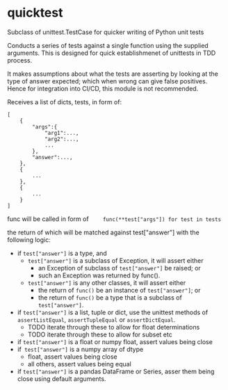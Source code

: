 # quicktest
Subclass of unittest.TestCase for quicker writing of Python unit tests

Conducts a series of tests against a single function using the supplied arguments.
This is designed for quick establishmenet of unittests in TDD process.

It makes assumptions about what the tests are asserting by looking at the type of answer expected;
which when wrong can give false positives. Hence for integration into CI/CD, this module is not recommended.

Receives a list of dicts, tests, in form of:
```
[
    {
        "args":{
            "arg1":...,
            "arg2":...,
            ...
        },
        "answer":...,
    },
    {
        ...
    },
    {
        ...
    }
]
```

func will be called in form of
`    func(**test["args"]) for test in tests`

the return of which will be matched against test["answer"] with the following logic:
- if `test["answer"]` is a type, and
    - `test["answer"]` is a subclass of Exception, it will assert either
        - an Exception of subclass of `test["answer"]` be raised; or
        - such an Exception was returned by func().
    - `test["answer"]` is any other classes, it will assert either
        - the return of `func()` be an instance of `test["answer"]`; or
        - the return of `func()` be a type that is a subclass of `test["answer"]`.
- if `test["answer"]` is a list, tuple or dict, use the unittest methods of `assertListEqual`, `assertTupleEqual` or `assertDictEqual`.
    - TODO iterate through these to allow for float determinations
    - TODO iterate through these to allow for subset etc
- if `test["answer"]` is a float or numpy float, assert values being close
- if` test["answer"]` is a numpy array of dtype
    - float, assert values being close
    - all others, assert values being equal
- if `test["answer"]` is a pandas DataFrame or Series, asser them being close using default arguments.
